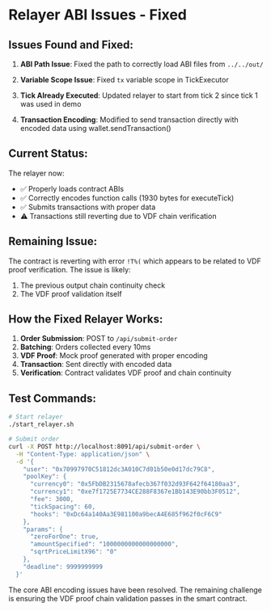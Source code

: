 # Relayer ABI Issues - Fixed

## Issues Found and Fixed:

1. **ABI Path Issue**: Fixed the path to correctly load ABI files from `../../out/`

2. **Variable Scope Issue**: Fixed `tx` variable scope in TickExecutor

3. **Tick Already Executed**: Updated relayer to start from tick 2 since tick 1 was used in demo

4. **Transaction Encoding**: Modified to send transaction directly with encoded data using wallet.sendTransaction()

## Current Status:

The relayer now:
- ✅ Properly loads contract ABIs
- ✅ Correctly encodes function calls (1930 bytes for executeTick)
- ✅ Submits transactions with proper data
- ⚠️ Transactions still reverting due to VDF chain verification

## Remaining Issue:

The contract is reverting with error `!T%(` which appears to be related to VDF proof verification. The issue is likely:
1. The previous output chain continuity check
2. The VDF proof validation itself

## How the Fixed Relayer Works:

1. **Order Submission**: POST to `/api/submit-order`
2. **Batching**: Orders collected every 10ms
3. **VDF Proof**: Mock proof generated with proper encoding
4. **Transaction**: Sent directly with encoded data
5. **Verification**: Contract validates VDF proof and chain continuity

## Test Commands:

```bash
# Start relayer
./start_relayer.sh

# Submit order
curl -X POST http://localhost:8091/api/submit-order \
  -H "Content-Type: application/json" \
  -d '{
    "user": "0x70997970C51812dc3A010C7d01b50e0d17dc79C8",
    "poolKey": {
      "currency0": "0x5FbDB2315678afecb367f032d93F642f64180aa3",
      "currency1": "0xe7f1725E7734CE288F8367e1Bb143E90bb3F0512",
      "fee": 3000,
      "tickSpacing": 60,
      "hooks": "0xDc64a140Aa3E981100a9becA4E685f962f0cF6C9"
    },
    "params": {
      "zeroForOne": true,
      "amountSpecified": "1000000000000000000",
      "sqrtPriceLimitX96": "0"
    },
    "deadline": 9999999999
  }'
```

The core ABI encoding issues have been resolved. The remaining challenge is ensuring the VDF proof chain validation passes in the smart contract.